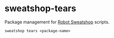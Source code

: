 # sweatshop-tears

Package management for [Robot Sweatshop](https://github.com/JScott/robot_sweatshop) scripts.

`sweatshop tears <package-name>`
